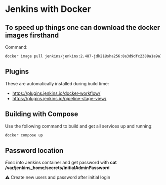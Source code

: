 # Jenkins with Docker

## To speed up things one can download the docker images firsthand

Command:

```bash
docker image pull jenkins/jenkins:2.487-jdk21@sha256:8a3d9dfc2388a1a9a777c774b4701ac9d2498acaae0d56576c00737d55e3159f docker:dind@sha256:bec82cb05983f12a14d8f169b00748f4ded8573f4da5f1d15d375b6a2470289f
```

## Plugins

These are automatically installed during build time:

- https://plugins.jenkins.io/docker-workflow/
- https://plugins.jenkins.io/pipeline-stage-view/

## Building with Compose

Use the following command to build and get all services up and running:

```bash
docker compose up
```

## Password location

*Exec* into Jenkins container and get password with **cat  /var/jenkins_home/secrets/initialAdminPassword**

:warning: Create new users and password after initial login